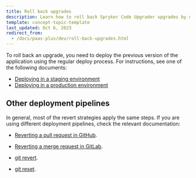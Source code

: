 ```yaml
---
title: Roll back upgrades
description: Learn how to roll back Spryker Code Upgrader upgrades by deploying previous versions of the application and using GitHub, GitLab, or Git strategies to revert changes.
template: concept-topic-template
last_updated: Oct 6, 2023
redirect_from:
  - /docs/paas-plus/dev/roll-back-upgrades.html
---
```


To roll back an upgrade, you need to deploy the previous version of the application using the regular deploy process. For instructions, see one of the following documents:

* [Deploying in a staging environment](/docs/ca/dev/deploy-in-a-staging-environment.html)
* [Deploying in a production environment](/docs/ca/dev/deploy-in-a-production-environment.html)

## Other deployment pipelines

In general, most of the revert strategies apply the same steps. If you are using different deployment pipelines, check the relevant documentation:  


* [Reverting a pull request in GitHub](https://docs.github.com/en/pull-requests/collaborating-with-pull-requests/incorporating-changes-from-a-pull-request/reverting-a-pull-request).

* [Reverting a merge request in GitLab](https://docs.gitlab.com/ee/user/project/merge_requests/revert_changes.html#revert-a-merge-request).

* [git revert](https://git-scm.com/docs/git-revert).

* [git reset](https://git-scm.com/docs/git-reset).
